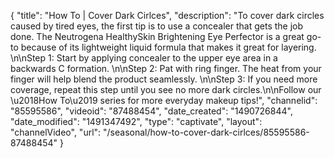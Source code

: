 {
    "title": "How To | Cover Dark Cirlces",
    "description": "To cover dark circles caused by tired eyes, the first tip is to use a concealer that gets the job done. The Neutrogena HealthySkin Brightening Eye Perfector is a great go-to because of its lightweight liquid formula that makes it great for layering. \n\nStep 1: Start by applying concealer to the upper eye area in a backwards C formation. \n\nStep 2: Pat with ring finger. The heat from your finger will help blend the product seamlessly. \n\nStep 3: If you need more coverage, repeat this step until you see no more dark circles.\n\nFollow our \u2018How To\u2019 series for more everyday makeup tips!",
    "channelid": "85595586",
    "videoid": "87488454",
    "date_created": "1490726844",
    "date_modified": "1491347492",
    "type": "captivate",
    "layout": "channelVideo",
    "url": "\/seasonal\/how-to-cover-dark-cirlces\/85595586-87488454"
}
